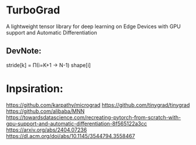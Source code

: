 # TurboGrad
A lightweight tensor library for deep learning on Edge Devices with GPU support and Automatic Differentiation

## DevNote:
stride[k] = Π(i=K+1 -> N-1) shape[i]

# Inpsiration:
https://github.com/karpathy/micrograd
https://github.com/tinygrad/tinygrad
https://github.com/alibaba/MNN
https://towardsdatascience.com/recreating-pytorch-from-scratch-with-gpu-support-and-automatic-differentiation-8f565122a3cc
https://arxiv.org/abs/2404.07236
https://dl.acm.org/doi/abs/10.1145/3544794.3558467
